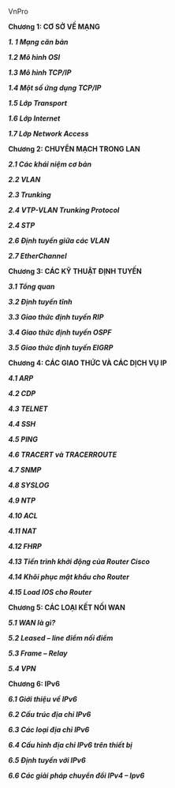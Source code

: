  VnPro

**Chương 1: CƠ SỞ VỀ MẠNG**

_**1. 1 Mạng căn bản**_

_**1.2 Mô hình OSI**_

_**1.3 Mô hình TCP/IP**_

_**1.4 Một số ứng dụng TCP/IP**_

_**1.5 Lớp Transport**_

_**1.6 Lớp Internet**_

_**1.7 Lớp Network Access**_

**Chương 2: CHUYỂN MẠCH TRONG LAN**

_**2.1 Các khái niệm cơ bản**_

_**2.2 VLAN**_

_**2.3 Trunking**_

_**2.4 VTP-VLAN Trunking Protocol**_

_**2.4 STP**_

_**2.6 Định tuyến giữa các VLAN**_

_**2.7 EtherChannel**_

**Chương 3: CÁC KỸ THUẬT ĐỊNH TUYẾN**

_**3.1 Tổng quan**_

_**3.2 Định tuyến tĩnh**_

_**3.3 Giao thức định tuyến RIP**_

_**3.4 Giao thức định tuyến OSPF**_

_**3.5 Giao thức định tuyến EIGRP**_

**Chương 4: CÁC GIAO THỨC VÀ CÁC DỊCH VỤ IP**

_**4.1 ARP**_

_**4.2 CDP**_

_**4.3 TELNET**_

_**4.4 SSH**_

_**4.5 PING**_

_**4.6 TRACERT và TRACERROUTE**_

_**4.7 SNMP**_

_**4.8 SYSLOG**_

_**4.9 NTP**_

_**4.10 ACL**_

_**4.11 NAT**_

_**4.12 FHRP**_

_**4.13 Tiến trình khởi động của Router Cisco**_

_**4.14 Khôi phục mật khẩu cho Router**_

_**4.15 Load IOS cho Router**_

**Chương 5: CÁC LOẠI KẾT NỐI WAN**

_**5.1 WAN là gì?**_

_**5.2 Leased – line điểm nối điểm**_

_**5.3 Frame – Relay**_

_**5.4 VPN**_

**Chương 6: IPv6**

_**6.1 Giới thiệu về IPv6**_

_**6.2 Cấu trúc địa chỉ IPv6**_

_**6.3 Các loại địa chỉ IPv6**_

_**6.4 Cấu hình địa chỉ IPv6 trên thiết bị**_

_**6.5 Định tuyến với IPv6**_

_**6.6 Các giải pháp chuyển đổi IPv4 – Ipv6**_